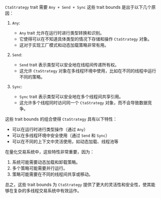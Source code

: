 `CtaStrategy` trait 需要 `Any + Send + Sync` 这些 trait bounds 是出于以下几个原因：

1. `Any`:
   - `Any` trait 允许在运行时进行类型转换和识别。
   - 它使得可以在不知道具体类型的情况下存储和操作 `CtaStrategy` 对象。
   - 这对于实现工厂模式和动态加载策略非常有用。

2. `Send`:
   - `Send` trait 表示类型可以安全地在线程间传递所有权。
   - 这允许 `CtaStrategy` 对象在多线程环境中使用，比如在不同的线程中运行不同的策略。

3. `Sync`:
   - `Sync` trait 表示类型可以安全地在多个线程间共享引用。
   - 这允许多个线程同时访问同一个 `CtaStrategy` 对象，而不会导致数据竞争。

这些 trait bounds 的组合使得 `CtaStrategy` 具有以下特性：

- 可以在运行时进行类型操作（通过 `Any`）
- 可以在多线程环境中安全使用（通过 `Send` 和 `Sync`）
- 可以在不同的上下文中灵活使用，如动态加载、线程池等

在量化交易系统中，这些特性非常重要，因为：

1. 系统可能需要动态加载和卸载策略。
2. 多个策略可能需要并行运行。
3. 策略可能需要在不同的线程间共享或移动。

总之，这些 trait bounds 为 `CtaStrategy` 提供了更大的灵活性和安全性，使其能够在复杂的多线程交易系统中有效运作。
